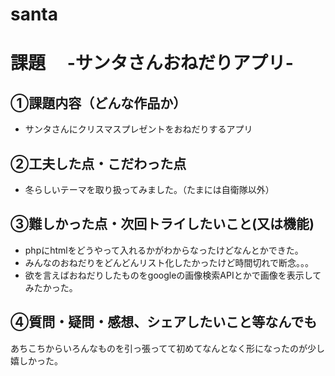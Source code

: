 # santa

# 課題　 -サンタさんおねだりアプリ-

## ①課題内容（どんな作品か）
- サンタさんにクリスマスプレゼントをおねだりするアプリ

## ②工夫した点・こだわった点
- 冬らしいテーマを取り扱ってみました。（たまには自衛隊以外）

## ③難しかった点・次回トライしたいこと(又は機能)
- phpにhtmlをどうやって入れるかがわからなったけどなんとかできた。
- みんなのおねだりをどんどんリスト化したかったけど時間切れで断念。。。
- 欲を言えばおねだりしたものをgoogleの画像検索APIとかで画像を表示してみたかった。

## ④質問・疑問・感想、シェアしたいこと等なんでも
あちこちからいろんなものを引っ張ってて初めてなんとなく形になったのが少し嬉しかった。
